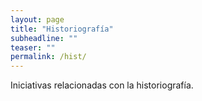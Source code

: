 ```yaml
---
layout: page
title: "Historiografía"
subheadline: ""
teaser: ""
permalink: /hist/
---
```


Iniciativas relacionadas con la historiografía.